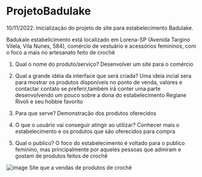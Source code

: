 # ProjetoBadulake

10/11/2022:
Inicialização do projeto de site para estabelecimento Badulake.

Badukale estabelicimento está localizado em Lorena-SP (Avenida Targino Vilela, Vila Nunes, 584), comércio de vestuário e acessórios femininos, com o foco a mais no artesanato feito de crochê

1. Qual o nome do produto/serviço? 
Desenvolver um site para o comércio 

2. Qual a grande idéia da interface que será criada?
Uma ideia incial sera para mostrar os produtos disponíveis no ponto de venda, valores e contactar contato se preferir,também irá conter uma parte desenvolvendo um pouco sobre a dona do estabelecimento Regiane Rivoli e seu hobbie favorito

3. Para que serve?
Demonstração dos produtos oferecidos

4. O que o usuário vai conseguir atingir ao utilizar?
Conhecer mais o estabelecimento e os produtos que são oferecidos para compra 

5. Qual o publico?
O foco do estabelecimento é voltado para o publico feminino, mas principalmente por aqueles pessoas que admiram e gostam de produtos feitos de crochê 


![image](https://user-images.githubusercontent.com/111283751/201122331-48a247a8-5b37-44d6-ac30-f56d9bdabcdc.png)
Site que a vendas de produtos de crochê
